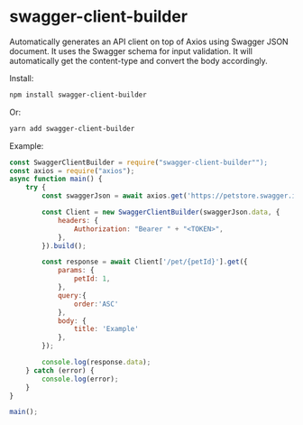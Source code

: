 # swagger-client-builder

Automatically generates an API client on top of Axios using Swagger JSON document.
It uses the Swagger schema for input validation.
It will automatically get the content-type and convert the body accordingly.

Install:

```bash
npm install swagger-client-builder
```

Or:

```bash
yarn add swagger-client-builder
```

Example:

```javascript
const SwaggerClientBuilder = require("swagger-client-builder"");
const axios = require("axios");
async function main() {
    try {
        const swaggerJson = await axios.get('https://petstore.swagger.io/v2/swagger.json');

        const Client = new SwaggerClientBuilder(swaggerJson.data, {
            headers: {
                Authorization: "Bearer " + "<TOKEN>",
            },
        }).build();

        const response = await Client['/pet/{petId}'].get({
            params: {
                petId: 1,
            },
            query:{
                order:'ASC'
            },
            body: {
                title: 'Example'
            },
        });

        console.log(response.data);
    } catch (error) {
        console.log(error);
    }
}

main();
```
